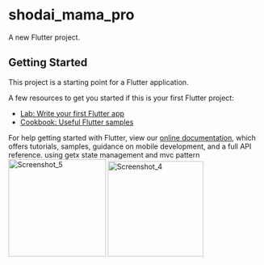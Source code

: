 # shodai_mama_pro

A new Flutter project.

## Getting Started

This project is a starting point for a Flutter application.

A few resources to get you started if this is your first Flutter project:

- [Lab: Write your first Flutter app](https://flutter.dev/docs/get-started/codelab)
- [Cookbook: Useful Flutter samples](https://flutter.dev/docs/cookbook)

For help getting started with Flutter, view our
[online documentation](https://flutter.dev/docs), which offers tutorials,
samples, guidance on mobile development, and a full API reference.
using getx state management  and mvc pattern
<img width="193" alt="Screenshot_5" src="https://user-images.githubusercontent.com/16733982/158233373-2c07d2f1-173d-4800-8fd0-e356f7bac58a.png">
<img width="189" alt="Screenshot_4" src="https://user-images.githubusercontent.com/16733982/158233389-d19145b1-314a-466a-9dda-da37c72ab120.png">
